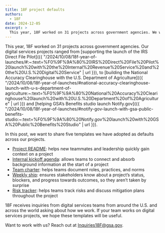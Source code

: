 ```yaml
---
title: 18F project defaults
authors:
  - 18F
date: 2024-12-05
excerpt: >
  This year, 18F worked on 31 projects across government agencies. We want to share five templates we have adopted as defaults across our projects.
---
```


This year, 18F worked on 31 projects across government agencies. Our digital services projects ranged from [supporting the launch of the IRS Direct File Pilot]({{ "/2024/10/08/18f-year-of-launches/#:~:text=%F0%9F%9A%80%20IRS%20Direct%20File%20Pilot%20launch%20with%20the%20Internal%20Revenue%20Service%20and%20the%20U.S.%20Digital%20Service" | url }}), to [building the National Accuracy Clearinghouse with the U.S. Department of Agriculture]({{ "/2024/10/08/18f-year-of-launches/#national-accuracy-clearinghouse-launch-with-u-s-department-of-agriculture:~:text=%F0%9F%9A%80%20National%20Accuracy%20Clearinghouse%20launch%20with%20U.S.%20Department%20of%20Agriculture" | url }}) and [helping GSA’s Benefits studio launch Notify.gov]({{ "/2024/10/08/18f-year-of-launches/#notify-gov-launch-with-gsa-public-benefits-studio:~:text=%F0%9F%9A%80%20Notify.gov%20launch%20with%20GSA%20Public%20Benefits%20Studio" | url }}).

In this post, we want to share five templates we have adopted as defaults across our projects.

* [Project README](https://handbook.tts.gsa.gov/assets/downloads/TEMPLATE_Project_README.docx):  helps new teammates and leadership quickly gain context on a project
* [Internal kickoff agenda](https://handbook.tts.gsa.gov/assets/downloads/TEMPLATE_Internal_kickoff_agenda.docx):  allows teams to connect and absorb background information at the start of a project
* [Team charter](https://handbook.tts.gsa.gov/assets/downloads/TEMPLATE_Team_charter.docx):  helps teams document roles, practices, and norms
* [Weekly ship](https://handbook.tts.gsa.gov/assets/downloads/TEMPLATE_Weekly_ship_template.docx):  ensures stakeholders know about a project’s status, blockers, and progress towards outcomes, so they aren’t taken by surprise
* [Risk tracker](https://handbook.tts.gsa.gov/assets/downloads/TEMPLATE_Risk_tracker.xlsx):  helps teams track risks and discuss mitigation plans throughout the project

18F receives inquiries from digital services teams from around the U.S. and across the world asking about how we work. If your team works on digital services projects, we hope these templates will be useful.

Want to work with us? Reach out at [Inquiries18F@gsa.gov](mailto:Inquiries18F@gsa.gov).
